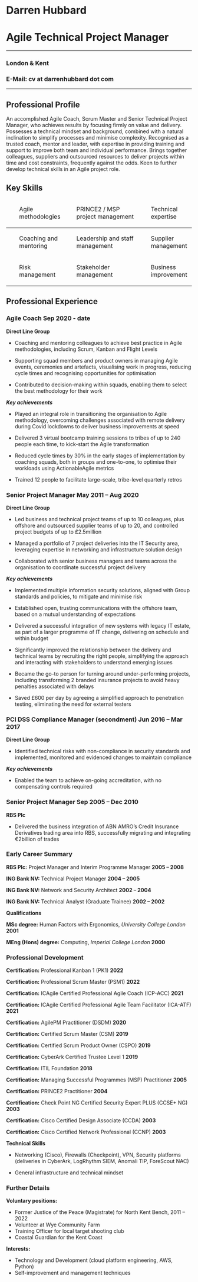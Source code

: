 # Darren Hubbard

# Agile Technical Project Manager
---
### London & Kent

### E-Mail: cv at darrenhubbard dot com
---

## Professional Profile

An accomplished Agile Coach, Scrum Master and Senior Technical Project
Manager, who achieves results by focusing firmly on value and delivery.
Possesses a technical mindset and background, combined with a natural
inclination to simplify processes and minimise complexity. Recognised as
a trusted coach, mentor and leader, with expertise in providing training
and support to improve both team and individual performance. Brings
together colleagues, suppliers and outsourced resources to deliver
projects within time and cost constraints, frequently against the odds.
Keen to further develop technical skills in an Agile project role.

## Key Skills

<table>
<colgroup>
<col style="width: 29%" />
<col style="width: 40%" />
<col style="width: 29%" />
</colgroup>
<thead>
<tr class="even">
<td><ul>
<p>Agile methodologies</p>
</ul></td>
<td><ul>
<p>PRINCE2 / MSP project management</p>
</ul></td>
<td><ul>
<p>Technical expertise</p>
</ul></td>
</tr>
</thead>
<tbody>
<tr class="odd">
<td><ul>
<p>Coaching and mentoring</p>
</ul></td>
<td><ul>
<p>Leadership and staff management</p>
</ul></td>
<td><ul>
<p>Supplier management</p>
</ul></td>
</tr>
<tr class="even">
<td><ul>
<p>Risk management</p>
</ul></td>
<td><ul>
<p>Stakeholder management</p>
</ul></td>
<td><ul>
<p>Business improvement</p>
</ul></td>
</tr>
</tbody>
</table>

## Professional Experience

### Agile Coach Sep 2020 - date

**Direct Line Group**

-   Coaching and mentoring colleagues to achieve best practice in Agile
    methodologies, including Scrum, Kanban and Flight Levels

-   Supporting squad members and product owners in managing Agile
    events, ceremonies and artefacts, visualising work in progress,
    reducing cycle times and recognising opportunities for optimisation

-   Contributed to decision-making within squads, enabling them to
    select the best methodology for their work

***Key achievements***

-   Played an integral role in transitioning the organisation to Agile
    methodology, overcoming challenges associated with remote delivery
    during Covid lockdowns to deliver business improvements at speed

-   Delivered 3 virtual bootcamp training sessions to tribes of up to
    240 people each time, to kick-start the Agile transformation

-   Reduced cycle times by 30% in the early stages of implementation by
    coaching squads, both in groups and one-to-one, to optimise their
    workloads using ActionableAgile metrics

-   Trained 12 people to facilitate large-scale, tribe-level quarterly
    retros

### Senior Project Manager May 2011 – Aug 2020

**Direct Line Group**

-   Led business and technical project teams of up to 10 colleagues,
    plus offshore and outsourced supplier teams of up to 20, and
    controlled project budgets of up to £2.5million

-   Managed a portfolio of 7 project deliveries into the IT Security
    area, leveraging expertise in networking and infrastructure solution
    design

-   Collaborated with senior business managers and teams across the
    organisation to coordinate successful project delivery

***Key achievements***

-   Implemented multiple information security solutions, aligned with
    Group standards and policies, to mitigate and minimise risk

-   Established open, trusting communications with the offshore team,
    based on a mutual understanding of expectations

-   Delivered a successful integration of new systems with legacy IT
    estate, as part of a larger programme of IT change, delivering on
    schedule and within budget

-   Significantly improved the relationship between the delivery and
    technical teams by recruiting the right people, simplifying the
    approach and interacting with stakeholders to understand emerging
    issues

-   Became the go-to person for turning around under-performing
    projects, including transforming 2 branded insurance projects to
    avoid heavy penalties associated with delays

-   Saved £600 per day by agreeing a simplified approach to penetration
    testing, eliminating the need for external testers

### PCI DSS Compliance Manager (secondment) Jun 2016 – Mar 2017

**Direct Line Group**

-   Identified technical risks with non-compliance in security standards
    and implemented, monitored and evidenced changes to maintain
    compliance

***Key achievements***

-   Enabled the team to achieve on-going accreditation, with no
    compensating controls required

### Senior Project Manager Sep 2005 – Dec 2010

**RBS Plc**

-   Delivered the business integration of ABN AMRO’s Credit Insurance
    Derivatives trading area into RBS, successfully migrating and
    integrating €2billion of trades

### Early Career Summary

**RBS Plc:** Project Manager and Interim Programme Manager **2005 –
2008**

**ING Bank NV:** Technical Project Manager **2004 – 2005**

**ING Bank NV:** Network and Security Architect **2002 – 2004**

**ING Bank NV:** Technical Analyst (Graduate Trainee) **2002 – 2002**

**Qualifications**

**MSc degree:** Human Factors with Ergonomics, *University College
London* **2001**

**MEng (Hons) degree:** Computing, *Imperial College London* **2000**

### Professional Development

**Certification:** Professional Kanban 1 (PK1) **2022**

**Certification:** Professional Scrum Master (PSM1) **2022**

**Certification:** ICAgile Certified Professional Agile Coach (ICP-ACC)
**2021**

**Certification:** ICAgile Certified Professional Agile Team Facilitator
(ICA-ATF) **2021**

**Certification:** AgilePM Practitioner (DSDM) **2020**

**Certification:** Certified Scrum Master (CSM) **2019**

**Certification:** Certified Scrum Product Owner (CSPO) **2019**

**Certification:** CyberArk Certified Trustee Level 1 **2019**

**Certification:** ITIL Foundation **2018**

**Certification:** Managing Successful Programmes (MSP) Practitioner
**2005**

**Certification:** PRINCE2 Practitioner **2004**

**Certification:** Check Point NG Certified Security Expert PLUS (CCSE+
NG) **2003**

**Certification:** Cisco Certified Design Associate (CCDA) **2003**

**Certification:** Cisco Certified Network Professional (CCNP) **2003**

**Technical Skills**

-   Networking (Cisco), Firewalls (Checkpoint), VPN, Security platforms
    (deliveries in CyberArk, LogRhythm SIEM, Anomali TIP, ForeScout NAC)

-   General infrastructure and technical mindset

### Further Details

**Voluntary positions:**

- Former Justice of the Peace (Magistrate) for North Kent Bench, 2011 – 2022
- Volunteer at Wye Community Farm
- Training Officer for local target shooting club
- Coastal Guardian for the Kent Coast

**Interests:**

- Technology and Development (cloud platform engineering, AWS, Python)
- Self-improvement and management techniques

